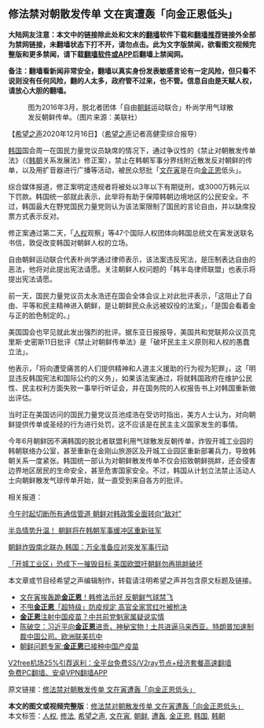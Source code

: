  <h2>修法禁对朝散发传单 文在寅遭轰「向金正恩低头」</h2> <p class="notice"><b>大陆网友注意：本文中的链接除此处和文末的<a href="https://github.com/bannedbook/fanqiang" >翻墙</a>软件下载和<a href="https://github.com/killgcd/justmysocks/blob/master/README.md">翻墙推荐</a>链接外全部为禁网链接，未翻墙状态下打不开，请勿点击。此为文字版禁闻，欲看图文视频完整版和更多禁闻，请下载<a href="https://github.com/bannedbook/fanqiang">翻墙软件或APP</a>后翻墙上禁闻网。</p><p>备注：翻墙看新闻非常安全，翻墙以真实身份发表敏感言论有一定风险，但只看不说则没有任何风险，翻的人太多，政府管不过来，也不管。信息自由是天赋人权，请放心大胆的翻墙。</b></p>  <div class="entry"> <figure><figcaption>图为2016年3月，脱北者团体「自由<a href="https://www.bannedbook.org/bnews/tag/%e6%9c%9d%e9%b2%9c/" class="st_tag internal_tag" rel="tag" title="标签 朝鲜 下的日志">朝鲜</a>运动联合」朴尚学用气球散发反朝鲜传单。（图片来源：美联社）</figcaption></figure> <p>【<span class='wp_keywordlink_affiliate'><a href="https://www.soundofhope.org" title="希望之声" target="_blank">希望之声</a></span>2020年12月16日】（<a href="https://www.bannedbook.org/bnews/tag/%e5%b8%8c%e6%9c%9b%e4%b9%8b%e5%a3%b0/" class="st_tag internal_tag" rel="tag" title="标签 希望之声 下的日志">希望之声</a>记者高健雯综合报导）</p> <p><a href="https://www.bannedbook.org/bnews/tag/%e9%9f%a9%e5%9b%bd/" class="st_tag internal_tag" rel="tag" title="标签 韩国 下的日志">韩国</a>国会周一在国民力量党议员缺席的情况下，通过争议性的《禁止对朝散发传单法》（《<a href="https://www.bannedbook.org/bnews/tag/%E9%9F%A9%E6%9C%9D/" class="st_tag internal_tag" rel="tag" title="标签 韩朝 下的日志">韩朝</a>关系发展法》修正案），禁止在韩朝军事分界线附近散发反对朝鲜的传单，以及用扩音器进行广播等活动，被民众怒批「<a href="https://www.bannedbook.org/bnews/tag/%E6%96%87%E5%9C%A8%E5%AF%85/" class="st_tag internal_tag" rel="tag" title="标签 文在寅 下的日志">文在寅</a>是在向<a href="https://www.bannedbook.org/bnews/tag/%e9%87%91%e6%ad%a3%e6%81%a9/" class="st_tag internal_tag" rel="tag" title="标签 金正恩 下的日志">金正恩</a>低头」。</p> <p>综合媒体报道，修正案明定违规者将被处以3年以下有期徒刑，或3000万韩元以下罚款。韩国统一部就此表示，此举将有助于保障韩朝边境地区的公民安全。不过，韩国最大在野党国民力量党则认为该法案限制了国民的言论自由，并以缺席投票方式表示反对。</p> <p>修正案通过第二天，「<a href="https://www.bannedbook.org/bnews/tag/%e4%ba%ba%e6%9d%83/" class="st_tag internal_tag" rel="tag" title="标签 人权 下的日志">人权</a>观察」等47个国际人权团体向韩国总统文在寅发送联名书信，敦促改变韩国对朝鲜人权的立场。</p>  <p>自由朝鲜运动联合代表朴尚学通过律师表示，该法案违反宪法，是压制表达自由的恶法，他将对此提出宪法请愿。关注朝鲜人权问题的「韩半岛律师联盟」也表示将提出宪法请愿。</p> <p>前一天，国民力量党议员太永浩还在国会全体会议上对此批评表示，「这阻止了自由、平等和民主精神进入朝鲜，是让朝鲜民众永远被奴役的法案」，「是国会看着金与正的脸色制定的。」</p> <p>美国国会也罕见就此发出强烈的批评。据东亚日报报导，美国共和党联邦众议员克里斯‧史密斯11日批评《禁止对朝鲜传单法》是「破坏民主主义原则和人权的愚蠢立法」。</p> <p>他表示，「将向遭受痛苦的人们提供精神和人道主义援助的行为视为犯罪」，这「明显违反韩国宪法和国际公约的义务」，如果该法案通过，将就韩国政府在维护公民性、民主权利方面失败一事举行听证会，并在国务院的人权报告书上对韩国重新做出评估。</p>  <p>当时正在美国访问的国民力量党议员池成浩在受访时指出，美方人士认为，对向朝鲜提供传单或圣经的行为进行处罚，这不应该是在民主主义国家发生的事情。</p> <p>今年6月朝鲜因不满韩国的脱北者联盟利用气球散发反朝传单，炸毁开城工业园的韩朝联络办公室，甚至重新在金刚山旅游区及开城工业园区重新部署兵力，导致韩朝关系一度紧张。韩国统一部认为对朝鲜散发传单不仅会招致朝鲜挑衅，还会侵害边界地区居民的生命安全，甚至危害国家安全。不过，韩国从计划立法禁止活动人士向朝鲜散发气球传单开始，就一直受到来自各方的批评。</p> <p>相关报道：</p> <p><a href="https://www.soundofhope.org/post/388225">今午时起切断所有通信管道 朝鲜对韩政策全面转向“敌对”</a></p>  <p><a href="https://www.soundofhope.org/post/390757">半岛情势升温！ 朝鲜将在韩朝军事缓冲区重新驻军</a></p> <p><a href="https://www.soundofhope.org/post/390853">朝鲜炸毁南北联办 韩国：万全准备应对突发军事行动</a></p> <p><a href="https://www.soundofhope.org/post/391144">「开城工业区」恐成下一摧毁目标 美国欧盟吁朝鲜勿再挑衅破坏</a></p> <p>本文章或节目经希望之声编辑制作，转载请注明希望之声并包含原文标题及链接。</p>  <ul class='op-related-articles' title='相关阅读'> <li><a href='https://www.bannedbook.org/bnews/worldnews/20201215/1447991.html' target='_blank'>文在寅挨轰跪<b>金正恩</b>！韩修法示好 反朝鲜气球禁飞</a></li> <li><a href='https://www.bannedbook.org/bnews/worldnews/20201205/1442467.html' target='_blank'>不甩<b>金正恩</b>「超特级」防疫规定 高官全家赏红叶被枪决</a></li> <li><a href='https://www.bannedbook.org/bnews/cnnews/20201203/1441475.html' target='_blank'><b>金正恩</b>注射中国疫苗？中共前党魁家属疑说实情</a></li> <li><a href='https://www.bannedbook.org/bnews/cbnews/20201202/1440892.html' target='_blank'>陈破空：习近平向<b>金正恩</b>进贡，神秘宝物！土共进逼马来西亚。特朗普加速制裁中国公司。欧洲联美抗中</a></li> <li><a href='https://www.bannedbook.org/bnews/baitai/20201202/1440733.html' target='_blank'>朝鲜问题专家:<b>金正恩</b>已接种中国产疫苗</a></li> </ul> <p class="texttj"> <a href="https://www.bannedbook.org/forum23/topic22702.html" target="_blank">V2free机场25%引荐返利：全平台免费SS/V2ray节点+经济套餐高速翻墙</a><br/> <a href="https://github.com/bannedbook/fanqiang/wiki/%E7%A6%81%E9%97%BB%E7%BD%91%E5%AE%89%E5%8D%93%E7%BF%BB%E5%A2%99%E6%96%B0%E9%97%BBAPP" target="_blank">免费PC翻墙、安卓VPN翻墙APP</a></p><p>原文链接：<a class="src_link"  href="https://www.soundofhope.org/post/454129" target="_blank">修法禁对朝散发传单 文在寅遭轰「向金正恩低头」</a></p><a name='sharetosocial'></a>       <div><b>本文的图文或视频完整版</b>：<a href='https://www.bannedbook.org/bnews/comments/20201216/1449059.html'>修法禁对朝散发传单 文在寅遭轰「向金正恩低头」</a></div>  </div><!--END ENTRY--> <div class="postfooter"> <div>本文标签：<a href="https://www.bannedbook.org/bnews/tag/%e4%ba%ba%e6%9d%83/" rel="tag">人权</a>, <a href="https://www.bannedbook.org/bnews/tag/%E4%BF%AE%E6%B3%95/" rel="tag">修法</a>, <a href="https://www.bannedbook.org/bnews/tag/%e5%b8%8c%e6%9c%9b%e4%b9%8b%e5%a3%b0/" rel="tag">希望之声</a>, <a href="https://www.bannedbook.org/bnews/tag/%E6%96%87%E5%9C%A8%E5%AF%85/" rel="tag">文在寅</a>, <a href="https://www.bannedbook.org/bnews/tag/%e6%9c%9d%e9%b2%9c/" rel="tag">朝鲜</a>, <a href="https://www.bannedbook.org/bnews/tag/%E9%81%AD%E8%BD%B0/" rel="tag">遭轰</a>, <a href="https://www.bannedbook.org/bnews/tag/%e9%87%91%e6%ad%a3%e6%81%a9/" rel="tag">金正恩</a>, <a href="https://www.bannedbook.org/bnews/tag/%e9%9f%a9%e5%9b%bd/" rel="tag">韩国</a>, <a href="https://www.bannedbook.org/bnews/tag/%E9%9F%A9%E6%9C%9D/" rel="tag">韩朝</a></div>  </div><!--END POSTFOOTER--> 